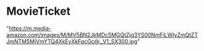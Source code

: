# MovieTicket

"https://m.media-amazon.com/images/M/MV5BN2JkMDc5MGQtZjg3YS00NmFiLWIyZmQtZTJmNTM5MjVmYTQ4XkEyXkFqcGc@._V1_SX300.jpg"


